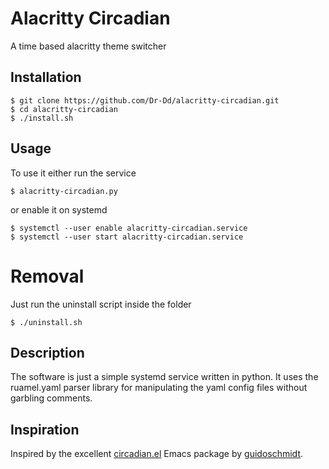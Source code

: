 # Alacritty Circadian
A time based alacritty theme switcher 

## Installation

```
$ git clone https://github.com/Dr-Dd/alacritty-circadian.git
$ cd alacritty-circadian
$ ./install.sh
```
## Usage

To use it either run the service

```
$ alacritty-circadian.py
```

or enable it on systemd

```
$ systemctl --user enable alacritty-circadian.service
$ systemctl --user start alacritty-circadian.service
```

# Removal

Just run the uninstall script inside the folder

```
$ ./uninstall.sh
```

## Description
The software is just a simple systemd service written in python. It uses the 
ruamel.yaml parser library for manipulating the yaml config files without
garbling comments.

## Inspiration 
Inspired by the excellent 
[circadian.el](https://github.com/guidoschmidt/circadian.el) Emacs package by
[guidoschmidt](https://github.com/guidoschmidt).
